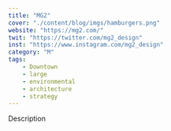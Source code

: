 ```yaml
---
title: "MG2"
cover: "./content/blog/imgs/hamburgers.png"
website: "https://mg2.com/"
twit: "https://twitter.com/mg2_design"
inst: "https://www.instagram.com/mg2_design"
category: "M"
tags:
    - Downtown
    - large
    - environmental
    - architecture
    - strategy
---
```


Description
